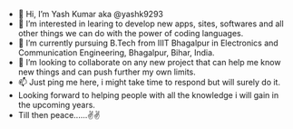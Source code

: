 - 👋 Hi, I’m Yash Kumar aka @yashk9293
- 👀 I’m interested in learing to develop new apps, sites, softwares and all other things we can do with the power of coding languages.
- 🌱 I’m currently pursuing B.Tech from IIIT Bhagalpur in Electronics and Communication Engineering, Bhagalpur, Bihar, India.
- 💞️ I’m looking to collaborate on any new project that can help me know new things and can push further my own limits.
- 📫 Just ping me here, i might take time to respond but will surely do it.
- Looking forward to helping people with all the knowledge i will gain in the upcoming years.
- Till then peace......✌️✌️

<!---
yashk9293/yashk9293 is a ✨ special ✨ repository because its `README.md` (this file) appears on your GitHub profile.
You can click the Preview link to take a look at your changes.
--->

